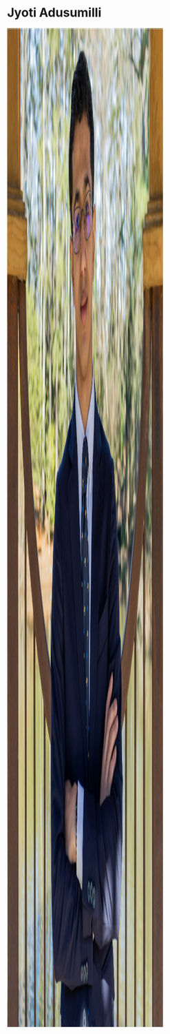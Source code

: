 # Jyoti Adusumilli

<img src="https://github.com/Jay-Adusumilli/Jay-Adusumilli.github.io/blob/main/assests/images/jay1.jpg" alt="photo" style="height: 2320px; width:362px;"/>
